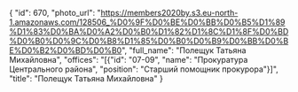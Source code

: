 {
    "id": 670,
    "photo_url": "https://members2020by.s3.eu-north-1.amazonaws.com/128506_%D0%9F%D0%BE%D0%BB%D0%B5%D1%89%D1%83%D0%BA%D0%A2%D0%B0%D1%82%D1%8C%D1%8F%D0%BD%D0%B0%D0%9C%D0%B8%D1%85%D0%B0%D0%B9%D0%BB%D0%BE%D0%B2%D0%BD%D0%B0",
    "full_name": "Полещук Татьяна Михайловна",
    "offices": "[{\"id\": \"07-09\", \"name\": \"Прокуратура Центрального района\", \"position\": \"Старший помощник прокурора\"}]",
    "title": "Полещук Татьяна Михайловна"
}